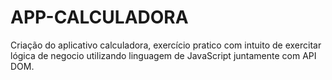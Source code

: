 # APP-CALCULADORA
Criação do aplicativo calculadora, exercício pratico com intuito de exercitar lógica de negocio utilizando linguagem de JavaScript juntamente com API DOM.
